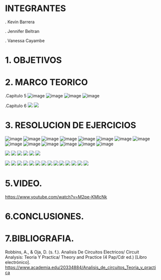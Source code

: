 # INTEGRANTES

. Kevin Barrera

. Jennifer Beltran

. Vanessa Cayambe

# 1. OBJETIVOS



# 2. MARCO TEORICO

.Capitulo 5
![image](https://user-images.githubusercontent.com/84421020/122847498-6d5ef380-d2cd-11eb-9a48-234e86a6519c.png)
![image](https://user-images.githubusercontent.com/84421020/122847509-7223a780-d2cd-11eb-9792-f9f3780331e6.png)
![image](https://user-images.githubusercontent.com/84421020/122847515-78198880-d2cd-11eb-81ea-3255d253cc2e.png)
![image](https://user-images.githubusercontent.com/84421020/122847523-7cde3c80-d2cd-11eb-93fe-6c98dfe40834.png)


.Capitulo 6
![](https://github.com/Kevinsan21/Imagenes33333/blob/main/Capitulo6.jpg)
![](https://github.com/Kevinsan21/Imagenes33333/blob/main/Capitulo7.jpg)
# 3. RESOLUCION DE EJERCICIOS

![image](https://user-images.githubusercontent.com/84421020/122847607-a4cda000-d2cd-11eb-8997-018fe0488d8d.png)
![image](https://user-images.githubusercontent.com/84421020/122847615-aa2aea80-d2cd-11eb-9535-cd24652506b4.png)
![image](https://user-images.githubusercontent.com/84421020/122847622-aeef9e80-d2cd-11eb-861c-f8d3d9be5484.png)
![image](https://user-images.githubusercontent.com/84421020/122847632-b3b45280-d2cd-11eb-9928-d3a55421ae6d.png)
![image](https://user-images.githubusercontent.com/84421020/122847640-b8790680-d2cd-11eb-8fd2-86e1554af7ea.png)
![image](https://user-images.githubusercontent.com/84421020/122847649-be6ee780-d2cd-11eb-9b75-672204648ed8.png)
![image](https://user-images.githubusercontent.com/84421020/122847656-c29b0500-d2cd-11eb-85bf-28647bde4975.png)
![image](https://user-images.githubusercontent.com/84421020/122847671-c75fb900-d2cd-11eb-929d-b158fb303fd0.png)
![image](https://user-images.githubusercontent.com/84421020/122847684-cb8bd680-d2cd-11eb-9a05-a16a73dfc2b5.png)
![image](https://user-images.githubusercontent.com/84421020/122847696-cfb7f400-d2cd-11eb-91e5-dd6f481c16a9.png)
![image](https://user-images.githubusercontent.com/84421020/122847711-d6466b80-d2cd-11eb-9953-611f69991a7f.png)
![image](https://user-images.githubusercontent.com/84421020/122847727-da728900-d2cd-11eb-87c7-dc896d19d6ba.png)
![image](https://user-images.githubusercontent.com/84421020/122847746-dfcfd380-d2cd-11eb-96ce-5e34c5a31ef5.png)
![image](https://user-images.githubusercontent.com/84421020/122847754-e4948780-d2cd-11eb-8a6f-9e5a4ef4a2e3.png)

![](https://github.com/Kevinsan21/Imagenes33333/blob/main/33_page-0001.jpg)
![](https://github.com/Kevinsan21/Imagenes33333/blob/main/33_page-0002.jpg)
![](https://github.com/Kevinsan21/Imagenes33333/blob/main/33_page-0003.jpg)
![](https://github.com/Kevinsan21/Imagenes33333/blob/main/33_page-0004.jpg)
![](https://github.com/Kevinsan21/Imagenes33333/blob/main/33_page-0005.jpg)
![](https://github.com/Kevinsan21/Imagenes33333/blob/main/33_page-0006.jpg)

![](https://github.com/Kevinsan21/Imagenes33333/blob/main/Circuito5_01.jpg)
![](https://github.com/Kevinsan21/Imagenes33333/blob/main/Circuito5_02.jpg)
![](https://github.com/Kevinsan21/Imagenes33333/blob/main/Circuito5_03.jpg)
![](https://github.com/Kevinsan21/Imagenes33333/blob/main/Circuito5_04.jpg)
![](https://github.com/Kevinsan21/Imagenes33333/blob/main/Circuito5_05.jpg)
![](https://github.com/Kevinsan21/Imagenes33333/blob/main/Circuito5_06.jpg)
![](https://github.com/Kevinsan21/Imagenes33333/blob/main/Circuito5_07.jpg)
![](https://github.com/Kevinsan21/Imagenes33333/blob/main/Circuito5_08.jpg)
![](https://github.com/Kevinsan21/Imagenes33333/blob/main/Circuito5_09.jpg)
![](https://github.com/Kevinsan21/Imagenes33333/blob/main/Circuito5_10.jpg)
![](https://github.com/Kevinsan21/Imagenes33333/blob/main/Circuito5_11.jpg)
![](https://github.com/Kevinsan21/Imagenes33333/blob/main/Circuito5_12.jpg)
![](https://github.com/Kevinsan21/Imagenes33333/blob/main/Circuito5_13.jpg)
![](https://github.com/Kevinsan21/Imagenes33333/blob/main/Circuito5_14.jpg)

# 5.VIDEO.

https://www.youtube.com/watch?v=M2pe-KMlcNk

# 6.CONCLUSIONES.



# 7.BIBLIOGRAFIA.

Robbins, A., & Oja, D. (s. f.). Analisis De Circuitos Electricos/ Circuit Analysis: Teoria Y Practica/ Theory and Practice (4 Pap/Cdr ed.) [Libro electrónico]. https://www.academia.edu/20334884/Analisis_de_circuitos_Teoria_y_practica

